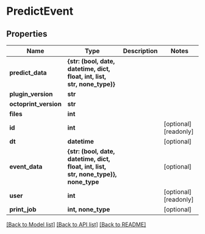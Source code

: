 # PredictEvent

## Properties
Name | Type | Description | Notes
------------ | ------------- | ------------- | -------------
**predict_data** | **{str: (bool, date, datetime, dict, float, int, list, str, none_type)}** |  | 
**plugin_version** | **str** |  | 
**octoprint_version** | **str** |  | 
**files** | **int** |  | 
**id** | **int** |  | [optional] [readonly] 
**dt** | **datetime** |  | [optional] 
**event_data** | **{str: (bool, date, datetime, dict, float, int, list, str, none_type)}, none_type** |  | [optional] 
**user** | **int** |  | [optional] [readonly] 
**print_job** | **int, none_type** |  | [optional] 

[[Back to Model list]](../README.md#documentation-for-models) [[Back to API list]](../README.md#documentation-for-api-endpoints) [[Back to README]](../README.md)


